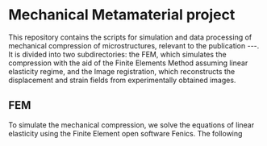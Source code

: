 # Mechanical Metamaterial project

This repository contains the scripts for simulation and data processing of mechanical compression of microstructures, relevant to the publication ---. It is divided into two subdirectories: the FEM, which simulates the compression with the aid of the Finite Elements Method assuming linear elasticity regime, and the Image registration, which reconstructs the displacement and strain fields from experimentally obtained images.  

## FEM ##

To simulate the mechanical compression, we solve the equations of linear elasticity using the Finite Element open software Fenics. The following 
